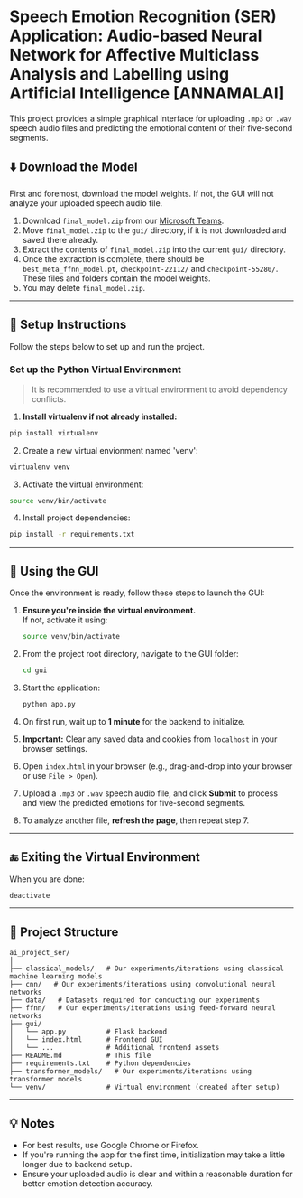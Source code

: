 # Speech Emotion Recognition (SER) Application: Audio-based Neural Network for Affective Multiclass Analysis and Labelling using Artificial Intelligence [ANNAMALAI]

This project provides a simple graphical interface for uploading `.mp3` or `.wav` speech audio files and predicting the emotional content of their five-second segments.

## ⬇️ Download the Model
First and foremost, download the model weights. If not, the GUI will not analyze your uploaded speech audio file.

1. Download `final_model.zip` from our [Microsoft Teams](https://sutdapac.sharepoint.com/:u:/s/50.021AIProject/EUcB6OqFi-NPi7iuuMogTkQBjCE2dFcsLpUm-lMFHFr1yg?e=uIOGGe).
2. Move `final_model.zip` to the `gui/` directory, if it is not downloaded and saved there already.
3. Extract the contents of `final_model.zip` into the current `gui/` directory.
4. Once the extraction is complete, there should be `best_meta_ffnn_model.pt`, `checkpoint-22112/` and `checkpoint-55280/`. These files and folders contain the model weights.
5. You may delete `final_model.zip`.

---

## 🔧 Setup Instructions

Follow the steps below to set up and run the project.

### Set up the Python Virtual Environment

> It is recommended to use a virtual environment to avoid dependency conflicts.

1. **Install virtualenv if not already installed:**
```bash
pip install virtualenv
```

2. Create a new virtual envionment named 'venv':
```bash
virtualenv venv
```

3. Activate the virtual environment:
```bash
source venv/bin/activate
```

4. Install project dependencies:
```bash
pip install -r requirements.txt
```

---

## 🚀 Using the GUI

Once the environment is ready, follow these steps to launch the GUI:

1. **Ensure you're inside the virtual environment.**  
   If not, activate it using:

   ```bash
   source venv/bin/activate
   ```

2. From the project root directory, navigate to the GUI folder:

   ```bash
   cd gui
   ```

3. Start the application:

   ```bash
   python app.py
   ```

4. On first run, wait up to **1 minute** for the backend to initialize.

5. **Important:** Clear any saved data and cookies from `localhost` in your browser settings.

6. Open `index.html` in your browser (e.g., drag-and-drop into your browser or use `File > Open`).

7. Upload a `.mp3` or `.wav` speech audio file, and click **Submit** to process and view the predicted emotions for five-second segments.

8. To analyze another file, **refresh the page**, then repeat step 7.

---

## 🔚 Exiting the Virtual Environment

When you are done:

```bash
deactivate
```

---

## 📁 Project Structure

```
ai_project_ser/
│
├── classical_models/   # Our experiments/iterations using classical machine learning models
├── cnn/   # Our experiments/iterations using convolutional neural networks
├── data/   # Datasets required for conducting our experiments
├── ffnn/   # Our experiments/iterations using feed-forward neural networks
├── gui/
│   └── app.py          # Flask backend
│   └── index.html      # Frontend GUI
│   └── ...             # Additional frontend assets
├── README.md           # This file
├── requirements.txt    # Python dependencies
├── transformer_models/   # Our experiments/iterations using transformer models
└── venv/               # Virtual environment (created after setup)
```

---

## 💡 Notes

- For best results, use Google Chrome or Firefox.
- If you're running the app for the first time, initialization may take a little longer due to backend setup.
- Ensure your uploaded audio is clear and within a reasonable duration for better emotion detection accuracy.
